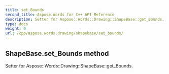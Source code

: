 ```yaml
---
title: set_Bounds
second_title: Aspose.Words for C++ API Reference
description: Setter for Aspose::Words::Drawing::ShapeBase::get_Bounds. 
type: docs
weight: 0
url: /cpp/aspose.words.drawing/shapebase/set_bounds/
---
```

## ShapeBase.set_Bounds method


Setter for Aspose::Words::Drawing::ShapeBase::get_Bounds. 

